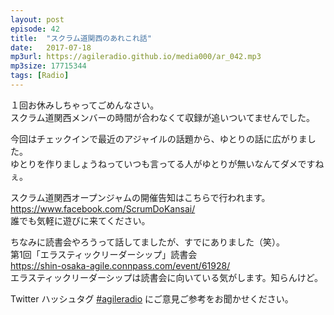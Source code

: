 ```yaml
---
layout: post
episode: 42
title:  "スクラム道関西のあれこれ話"
date:   2017-07-18
mp3url: https://agileradio.github.io/media000/ar_042.mp3
mp3size: 17715344
tags: [Radio]
---
```


１回お休みしちゃってごめんなさい。  
スクラム道関西メンバーの時間が合わなくて収録が追いついてませんでした。  

今回はチェックインで最近のアジャイルの話題から、ゆとりの話に広がりました。  
ゆとりを作りましょうねっていつも言ってる人がゆとりが無いなんてダメですねぇ。  

スクラム道関西オープンジャムの開催告知はこちらで行われます。  
https://www.facebook.com/ScrumDoKansai/  
誰でも気軽に遊びに来てください。  

ちなみに読書会やろうって話してましたが、すでにありました（笑）。  
第1回「エラスティックリーダーシップ」読書会  
https://shin-osaka-agile.connpass.com/event/61928/  
エラスティックリーダーシップは読書会に向いている気がします。知らんけど。  

Twitter ハッシュタグ [#agileradio](https://twitter.com/intent/tweet?hashtags=agileradio) にご意見ご参考をお聞かせください。


